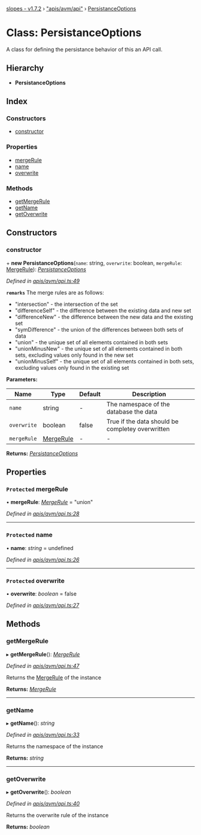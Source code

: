 [slopes - v1.7.2](../README.md) › ["apis/avm/api"](../modules/_apis_avm_api_.md) › [PersistanceOptions](_apis_avm_api_.persistanceoptions.md)

# Class: PersistanceOptions

A class for defining the persistance behavior of this an API call.

## Hierarchy

* **PersistanceOptions**

## Index

### Constructors

* [constructor](_apis_avm_api_.persistanceoptions.md#constructor)

### Properties

* [mergeRule](_apis_avm_api_.persistanceoptions.md#protected-mergerule)
* [name](_apis_avm_api_.persistanceoptions.md#protected-name)
* [overwrite](_apis_avm_api_.persistanceoptions.md#protected-overwrite)

### Methods

* [getMergeRule](_apis_avm_api_.persistanceoptions.md#getmergerule)
* [getName](_apis_avm_api_.persistanceoptions.md#getname)
* [getOverwrite](_apis_avm_api_.persistanceoptions.md#getoverwrite)

## Constructors

###  constructor

\+ **new PersistanceOptions**(`name`: string, `overwrite`: boolean, `mergeRule`: [MergeRule](../modules/_apis_avm_types_.md#mergerule)): *[PersistanceOptions](_apis_avm_api_.persistanceoptions.md)*

*Defined in [apis/avm/api.ts:49](https://github.com/ava-labs/slopes/blob/ba50532/src/apis/avm/api.ts#L49)*

**`remarks`** 
The merge rules are as follows:
  * "intersection" - the intersection of the set
  * "differenceSelf" - the difference between the existing data and new set
  * "differenceNew" - the difference between the new data and the existing set
  * "symDifference" - the union of the differences between both sets of data
  * "union" - the unique set of all elements contained in both sets
  * "unionMinusNew" - the unique set of all elements contained in both sets, excluding values only found in the new set
  * "unionMinusSelf" - the unique set of all elements contained in both sets, excluding values only found in the existing set

**Parameters:**

Name | Type | Default | Description |
------ | ------ | ------ | ------ |
`name` | string | - | The namespace of the database the data |
`overwrite` | boolean | false | True if the data should be completey overwritten |
`mergeRule` | [MergeRule](../modules/_apis_avm_types_.md#mergerule) | - | - |

**Returns:** *[PersistanceOptions](_apis_avm_api_.persistanceoptions.md)*

## Properties

### `Protected` mergeRule

• **mergeRule**: *[MergeRule](../modules/_apis_avm_types_.md#mergerule)* = "union"

*Defined in [apis/avm/api.ts:28](https://github.com/ava-labs/slopes/blob/ba50532/src/apis/avm/api.ts#L28)*

___

### `Protected` name

• **name**: *string* =  undefined

*Defined in [apis/avm/api.ts:26](https://github.com/ava-labs/slopes/blob/ba50532/src/apis/avm/api.ts#L26)*

___

### `Protected` overwrite

• **overwrite**: *boolean* = false

*Defined in [apis/avm/api.ts:27](https://github.com/ava-labs/slopes/blob/ba50532/src/apis/avm/api.ts#L27)*

## Methods

###  getMergeRule

▸ **getMergeRule**(): *[MergeRule](../modules/_apis_avm_types_.md#mergerule)*

*Defined in [apis/avm/api.ts:47](https://github.com/ava-labs/slopes/blob/ba50532/src/apis/avm/api.ts#L47)*

Returns the [MergeRule](../modules/_apis_avm_types_.md#mergerule) of the instance

**Returns:** *[MergeRule](../modules/_apis_avm_types_.md#mergerule)*

___

###  getName

▸ **getName**(): *string*

*Defined in [apis/avm/api.ts:33](https://github.com/ava-labs/slopes/blob/ba50532/src/apis/avm/api.ts#L33)*

Returns the namespace of the instance

**Returns:** *string*

___

###  getOverwrite

▸ **getOverwrite**(): *boolean*

*Defined in [apis/avm/api.ts:40](https://github.com/ava-labs/slopes/blob/ba50532/src/apis/avm/api.ts#L40)*

Returns the overwrite rule of the instance

**Returns:** *boolean*
